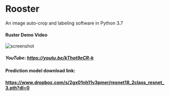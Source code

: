 # Rooster
An image auto-crop and labeling software in Python 3.7


#### Ruster Demo Video
![screenshot](https://raw.githubusercontent.com/12HuYang/Rooster/master/rusterdemo.gif)
##### YouTube: https://youtu.be/kThot9eCR-k

#### Prediction model download link:
#### https://www.dropbox.com/s/2gx01nh11v3pmer/resnet18_2class_resnet_3.pth?dl=0
